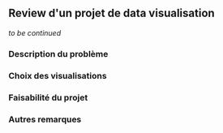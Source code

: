 ## Review d'un projet de data visualisation

*to be continued*

### Description du problème 

### Choix des visualisations

### Faisabilité du projet

### Autres remarques
